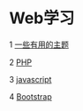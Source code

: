 # Web学习

1 [一些有用的主题](https://github.com/luofengmacheng/web_learning/blob/master/useful_topics.md)

2 [PHP](https://github.com/luofengmacheng/web_learning/blob/master/php.md)

3 [javascript](https://github.com/luofengmacheng/web_learning/blob/master/javascript.md)

4 [Bootstrap](https://github.com/luofengmacheng/web_learning/blob/master/bootstrap.md)